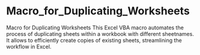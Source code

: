 # Macro_for_Duplicating_Worksheets
Macro for Duplicating Worksheets
This Excel VBA macro automates the process of duplicating sheets within a workbook with different sheetnames. It allows to efficiently create copies of existing sheets, streamlining the workflow in Excel.
